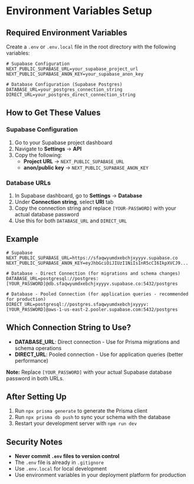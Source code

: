 # Environment Variables Setup

## Required Environment Variables

Create a `.env` or `.env.local` file in the root directory with the following variables:

```env
# Supabase Configuration
NEXT_PUBLIC_SUPABASE_URL=your_supabase_project_url
NEXT_PUBLIC_SUPABASE_ANON_KEY=your_supabase_anon_key

# Database Configuration (Supabase Postgres)
DATABASE_URL=your_postgres_connection_string
DIRECT_URL=your_postgres_direct_connection_string
```

## How to Get These Values

### Supabase Configuration
1. Go to your Supabase project dashboard
2. Navigate to **Settings** → **API**
3. Copy the following:
   - **Project URL** → `NEXT_PUBLIC_SUPABASE_URL`
   - **anon/public key** → `NEXT_PUBLIC_SUPABASE_ANON_KEY`

### Database URLs
1. In Supabase dashboard, go to **Settings** → **Database**
2. Under **Connection string**, select **URI** tab
3. Copy the connection string and replace `[YOUR-PASSWORD]` with your actual database password
4. Use this for both `DATABASE_URL` and `DIRECT_URL`

## Example

```env
# Supabase
NEXT_PUBLIC_SUPABASE_URL=https://sfaqwyumdxebchjxyyyv.supabase.co
NEXT_PUBLIC_SUPABASE_ANON_KEY=eyJhbGciOiJIUzI1NiIsInR5cCI6IkpXVCJ9...

# Database - Direct Connection (for migrations and schema changes)
DATABASE_URL=postgresql://postgres:[YOUR_PASSWORD]@db.sfaqwyumdxebchjxyyyv.supabase.co:5432/postgres

# Database - Pooled Connection (for application queries - recommended for production)
DIRECT_URL=postgresql://postgres.sfaqwyumdxebchjxyyyv:[YOUR_PASSWORD]@aws-1-us-east-2.pooler.supabase.com:5432/postgres
```

## Which Connection String to Use?

- **DATABASE_URL**: Direct connection - Use for Prisma migrations and schema operations
- **DIRECT_URL**: Pooled connection - Use for application queries (better performance)

**Note:** Replace `[YOUR_PASSWORD]` with your actual Supabase database password in both URLs.

## After Setting Up

1. Run `npx prisma generate` to generate the Prisma client
2. Run `npx prisma db push` to sync your schema with the database
3. Restart your development server with `npm run dev`

## Security Notes

- **Never commit `.env` files to version control**
- The `.env` file is already in `.gitignore`
- Use `.env.local` for local development
- Use environment variables in your deployment platform for production

